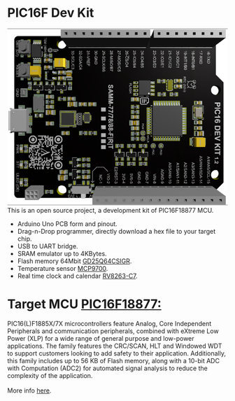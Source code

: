 # PIC16F Dev Kit
![](https://github.com/sampidevkit/PIC16FDevKit/blob/master/HW/Product/Picture/PIC16DevKit%20v1.2%20Top%20(1).png?raw=true)
This is an open source project, a development kit of PIC16F18877 MCU.<br/>
* Arduino Uno PCB form and pinout.
* Drag-n-Drop programmer, directly download a hex file to your target chip.
* USB to UART bridge.
* SRAM emulator up to 4KBytes.
* Flash memory 64Mbit [GD25Q64CSIGR](https://www.gigadevice.com/datasheet/gd25q64c/).
* Temperature sensor [MCP9700](https://ww1.microchip.com/downloads/en/DeviceDoc/20001942G.pdf).
* Real time clock and calendar [RV8263-C7](https://www.microcrystal.com/fileadmin/Media/Products/RTC/Datasheet/RV-8263-C7.pdf).
# Target MCU [PIC16F18877:](https://www.microchip.com/wwwproducts/en/PIC16F18877)<br/>
PIC16(L)F1885X/7X microcontrollers feature Analog, Core Independent Peripherals and communication peripherals, combined with eXtreme Low Power (XLP) for a wide range of general purpose and low-power applications. 
The family features the CRC/SCAN, HLT and Windowed WDT to support customers looking to add safety to their application. 
Additionally, this family includes up to 56 KB of Flash memory, along with a 10-bit ADC with Computation (ADC2) for automated signal analysis to reduce the complexity of the application.<br/>
<br/>More info [here](https://www.microchip.com/wwwproducts/ProductCompare/PIC16F877A/PIC16F18877).
